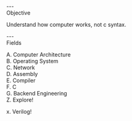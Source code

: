 ---\
Objective


Understand how computer works, not c syntax.



---\
Fields


A. Computer Architecture\
B. Operating System\
C. Network\
D. Assembly\
E. Compiler\
F. C\
G. Backend Engineering\
Z. Explore!

x. Verilog!
